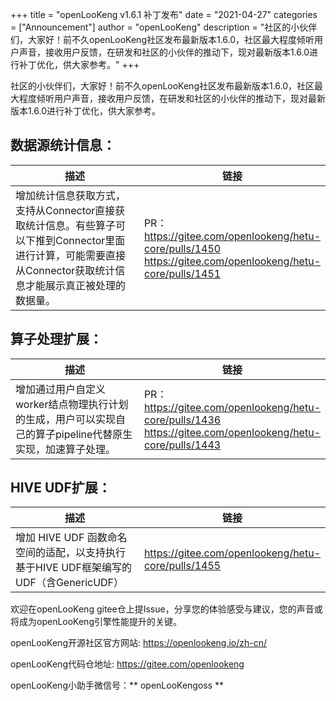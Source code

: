 +++
title = "openLooKeng v1.6.1 补丁发布"
date = "2021-04-27"
categories = ["Announcement"]
author = "openLooKeng"
description = "社区的小伙伴们，大家好！前不久openLooKeng社区发布最新版本1.6.0，社区最大程度倾听用户声音，接收用户反馈，在研发和社区的小伙伴的推动下，现对最新版本1.6.0进行补丁优化，供大家参考。"
+++
 

社区的小伙伴们，大家好！前不久openLooKeng社区发布最新版本1.6.0，社区最大程度倾听用户声音，接收用户反馈，在研发和社区的小伙伴的推动下，现对最新版本1.6.0进行补丁优化，供大家参考。

## 数据源统计信息：

 
 
|  描述   | 链接  |
|  ----  | ----  |
| 增加统计信息获取方式，支持从Connector直接获取统计信息。有些算子可以下推到Connector里面进行计算，可能需要直接从Connector获取统计信息才能展示真正被处理的数据量。 |    PR：https://gitee.com/openlookeng/hetu-core/pulls/1450<br> https://gitee.com/openlookeng/hetu-core/pulls/1451   |  


## 算子处理扩展：

|  描述   | 链接  |
|  ----  | ----  |
| 增加通过用户自定义worker结点物理执行计划的生成，用户可以实现自己的算子pipeline代替原生实现，加速算子处理。 |   PR： https://gitee.com/openlookeng/hetu-core/pulls/1436 <br> https://gitee.com/openlookeng/hetu-core/pulls/1443   |  


## HIVE UDF扩展：

|  描述   | 链接  |
|  ----  | ----  |
| 增加 HIVE UDF 函数命名空间的适配，以支持执行基于HIVE UDF框架编写的UDF（含GenericUDF） |    https://gitee.com/openlookeng/hetu-core/pulls/1455   |  



欢迎在openLooKeng gitee仓上提Issue，分享您的体验感受与建议，您的声音或将成为openLooKeng引擎性能提升的关键。

openLooKeng开源社区官方网站:
<https://openlookeng.io/zh-cn/>

openLooKeng代码仓地址: 
<https://gitee.com/openlookeng>


openLooKeng小助手微信号：** openLooKengoss **

<style>
   table td{
     width:50%
   }
  </style>